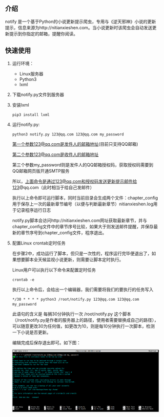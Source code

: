 ## 介绍

notify 是一个基于Python的小说更新提示爬虫，专用与《逆天邪神》小说的更新提示，信息来源为http://nitianxieshen.com。当小说更新时该爬虫会自动发送更新提示到你指定的邮箱，提醒你阅读。

##  快速使用

1. 运行环境：
   - Linux服务器
   - Python3
   - lxml

1. 下载notify.py文件到服务器

2. 安装lxml

   ```shell
   pip3 install lxml
   ```

3. 运行notify.py: 

   ```shell
   python3 notify.py 123@qq.com 123@qq.com my_password
   ```

   第一个参数123@qq.com是发件人的邮箱地址(目前只支持QQ邮箱)

   第二个参数123@qq.com是收件人的邮箱地址

   第三个参数my_password则是发件人的QQ邮箱授权码，获取授权码需要到QQ邮箱网页版开通SMTP服务

   所以，上面命令是通过123@qq.com和授权码发送更新提示邮件给123@qq.com（此时相当于给自己发邮件）

   执行以上命令即可运行脚本，同时当前目录会生成两个文件：chapter_config用于保存上一次的最新章节编号（以便与判断最新章节）nitianxieshen.log用于记录程序运行日志

   notify.py脚本会访问http://nitianxieshen.com网址获取最新章节，并与chapter_config文件中的章节序号比较，如果大于则发送邮件提醒，并保存最新的章节序号到chapter_config文件，程序退出。

3. 配置Linux crontab定时任务

   在步骤2中，成功运行了脚本，但只是一次性的，程序运行完毕便退出了，如果想要脚本全天候监视小说更新，则需要让脚本定时执行。

   Linux用户可以执行以下命令来配置定时任务

   ```shell
   crontab -e
   ```

   执行以上命令后，会给出一个编辑器，我们需要将我们的要执行的任务写入

   ```
   */30 * * * * python3 /root/notify.py 123@qq.com 123@qq.com my_password
   ```

   此语句的含义是 每搁30分钟执行一次 /root/notify.py 这个脚本（/root/notify.py是作者的服务器上的路径，使用者需要替换成自己的路径），可以随意更改30为任何值，如更改为10，则是每10分钟执行一次脚本，检测一下小说是否更新。

   编辑完成后保存退出即可。如下图：

   ![crotab](img\crontab.png)